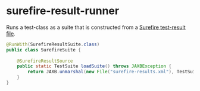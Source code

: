 surefire-result-runner
======================

Runs a test-class as a suite that is constructed from a 
[Surefire test-result file](https://svn.apache.org/repos/asf/maven/surefire/trunk/maven-surefire-common/src/main/java/org/apache/maven/plugin/surefire/report/StatelessXmlReporter.java).
                                                                                                
```java
@RunWith(SurefireResultSuite.class)                                                        
public class SurefireSuite {                                                                    
                                                                                                
    @SurefireResultSource                                                          
    public static TestSuite loadSuite() throws JAXBException {                                  
        return JAXB.unmarshal(new File("surefire-results.xml"), TestSuite.class);               
    }
}
```
